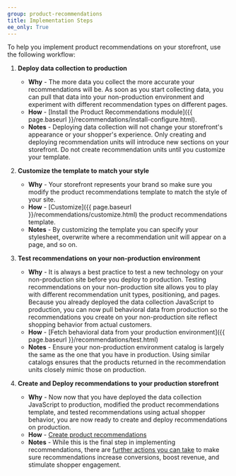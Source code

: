 ```yaml
---
group: product-recommendations
title: Implementation Steps
ee_only: True
---
```


To help you implement product recommendations on your storefront, use the following workflow:

1. **Deploy data collection to production**
   -  **Why** - The more data you collect the more accurate your recommendations will be. As soon as you start collecting data, you can pull that data into your non-production environment and experiment with different recommendation types on different pages.
   -  **How** - [Install the Product Recommendations module]({{ page.baseurl }}/recommendations/install-configure.html).
   -  **Notes** - Deploying data collection will not change your storefront's appearance or your shopper's experience. Only creating and deploying recommendation units will introduce new sections on your storefront. Do not create recommendation units until you customize your template.

1. **Customize the template to match your style**
   -  **Why** - Your storefront represents your brand so make sure you modify the product recommendations template to match the style of your site.
   -  **How** - [Customize]({{ page.baseurl }}/recommendations/customize.html) the product recommendations template.
   -  **Notes** - By customizing the template you can specify your stylesheet, overwrite where a recommendation unit will appear on a page, and so on.

1. **Test recommendations on your non-production environment**
   -  **Why** - It is always a best practice to test a new technology on your non-production site before you deploy to production. Testing recommendations on your non-production site allows you to play with different recommendation unit types, positioning, and pages. Because you already deployed the data collection JavaScript to production, you can now pull behavioral data from production so the recommendations you create on your non-production site reflect shopping behavior from actual customers.
   -  **How** - [Fetch behavioral data from your production environment]({{ page.baseurl }}/recommendations/test.html)
   -  **Notes** - Ensure your non-production environment catalog is largely the same as the one that you have in production. Using similar catalogs ensures that the products returned in the recommendation units closely mimic those on production.

1. **Create and Deploy recommendations to your production storefront**
   -  **Why** - Now now that you have deployed the data collection JavaScript to production, modified the product recommendations template, and tested recommendations using actual shopper behavior, you are now ready to create and deploy recommendations on production.
   -  **How** - [Create product recommendations](https://docs.magento.com/m2/ee/user_guide/marketing/create-new-rec.html)
   -  **Notes** - While this is the final step in implementing recommendations, there are [further actions you can take](https://docs.magento.com/user-guide/marketing/recommendation-best-practices.html) to make sure recommendations increase conversions, boost revenue, and stimulate shopper engagement.
